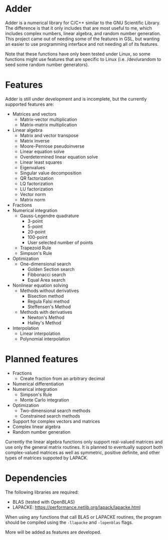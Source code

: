 # Adder
Adder is a numerical library for C/C++ similar to the GNU Scientific Library. The difference is that it only includes
that are most useful to me, which includes complex numbers, linear algebra, and random number generation.
This project came out of needing some of the features in GSL, but wanting an easier to use programming interface and not needing all of its features.

Note that these functions have only been tested under Linux, so some functions might use features that are specific to Linux (i.e. /dev/urandom
to seed some random number generators).

# Features
Adder is still under development and is incomplete, but the currently supported features are:
* Matrices and vectors
  * Matrix-vector multiplication
  * Matrix-matrix multiplication
* Linear algebra
  * Matrix and vector transpose
  * Matrix inverse
  * Moore-Penrose pseudoinverse
  * Linear equation solve
  * Overdetermined linear equation solve
  * Linear least squares
  * Eigenvalues
  * Singular value decomposition
  * QR factorization
  * LQ factorization
  * LU factorization
  * Vector norm
  * Matrix norm
* Fractions
* Numerical integration
  * Gauss-Legendre quadrature
    * 3-point
    * 5-point
    * 20-point
    * 100-point
    * User selected number of points
  * Trapezoid Rule
  * Simpson's Rule
* Optimization
  * One-dimensional search
    * Golden Section search
    * Fibbonacci search
    * Equal Area search
* Nonlinear equation solving
  * Methods without derivatives
    * Bisection method
    * Regula Falsi method
    * Steffensen's Method
  * Methods with derivatives
    * Newton's Method
    * Halley's Method
* Interpolation
  * Linear interpolation
  * Polynomial interpolation

<!--Linear algebra operations are performed using LAPACKE (https://performance.netlib.org/lapack/lapacke.html), a C language-->
<!--interface for LAPACK.-->

# Planned features
* Fractions
	* Create fraction from an arbitrary decimal
* Numerical differentiation
* Numerical integration
	* Simpson's Rule
	* Monte Carlo integration
* Optimization
	* Two-dimensional search methods
	 * Constrained search methods
* Support for complex vectors and matrices
* Complex linear algebra
* Random number generation

Currently the linear algebra functions only support real-valued matrices and
use only the general matrix routines. It is planned to eventually support
both complex-valued matrices as well as symmetric, positive definite, and other
types of matrices suppoted by LAPACK.

# Dependencies
The following libraries are required:
* BLAS (tested with OpenBLAS)
* LAPACKE:  https://performance.netlib.org/lapack/lapacke.html

When using any functions that call BLAS or LAPACKE routines, the program should be compiled using the `-llapacke` and `-lopenblas` flags.

More will be added as features are developed.
